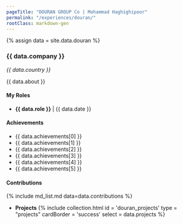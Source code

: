 ```yaml
---
pageTitle: "DOURAN GROUP Co | Mohammad Haghighipoor" 
permalink: "/experiences/douran/"
rootClass: markdown-gen
---
```


{% assign data = site.data.douran %}

### {{ data.company }}
_{{ data.country }}_

{{ data.about }}

#### My Roles
- **{{ data.role }}** &#124; {{ data.date }}

#### Achievements
- {{ data.achievements[0] }}
- {{ data.achievements[1] }}
- {{ data.achievements[2] }}
- {{ data.achievements[3] }}
- {{ data.achievements[4] }}
- {{ data.achievements[5] }}

#### Contributions
{% include md_list.md data=data.contributions %}

- **Projects**
{% include collection.html 
        id = 'douran_projects'
        type = "projects"
        cardBorder = 'success'
        select = data.projects
    %}